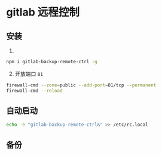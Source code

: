 # gitlab 远程控制

## 安装

1.

```sh
npm i gitlab-backup-remote-ctrl -g
```

2. 开放端口 `81`

```sh
firewall-cmd --zone=public --add-port=81/tcp --permanent
firewall-cmd --reload
```

## 自动启动
```sh
echo -e "gitlab-backup-remote-ctrl&" >> /etc/rc.local
```

## 备份
